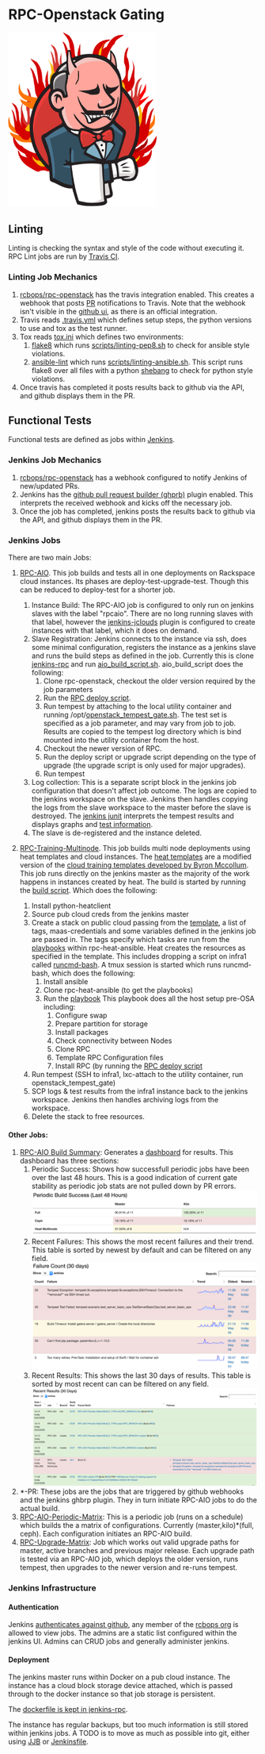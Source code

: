 # RPC-Openstack Gating
<img src="fire-jenkins.png" width="300">

## Linting
Linting is checking the syntax and style of the code without executing it. RPC Lint jobs are run by [Travis CI](https://travis-ci.org/).

### Linting Job Mechanics
  1. [rcbops/rpc-openstack](https://github.com/rcbops/rpc-openstack) has the travis integration enabled. This creates a webhook that posts [PR](https://github.com/rcbops/rpc-openstack/pulls) notifications to Travis. Note that the webhook isn't visible in the [github ui](https://github.com/rcbops/rpc-openstack/settings/hooks), as there is an official integration.
  1. Travis reads [.travis.yml](https://github.com/rcbops/rpc-openstack/blob/master/.travis.yml) which defines setup steps, the python versions to use and tox as the test runner.
  1. Tox reads [tox.ini](https://github.com/rcbops/rpc-openstack/blob/master/tox.ini) which defines two environments:
      1. [flake8](https://gitlab.com/pycqa/flake8) which runs      [scripts/linting-pep8.sh](https://github.com/rcbops/rpc-openstack/blob/master/scripts/linting-pep8.sh) to check for ansible style violations.
      1. [ansible-lint](https://github.com/willthames/ansible-lint)
     which runs [scripts/linting-ansible.sh](https://github.com/rcbops/rpc-openstack/blob/master/scripts/linting-pep8.sh). This script runs flake8 over all files with a python [shebang](https://en.wikipedia.org/wiki/Shebang_(Unix)) to check for python style violations.
  1. Once travis has completed it posts results back to github via the API, and github displays them in the PR.

## Functional Tests
Functional tests are defined as jobs within [Jenkins](http://jenkins.propter.net/).
### Jenkins Job Mechanics
  1. [rcbops/rpc-openstack](https://github.com/rcbops/rpc-openstack) has a webhook configured to notify Jenkins of new/updated PRs.
  1. Jenkins has the [github pull request builder (ghprb)](https://wiki.jenkins-ci.org/display/JENKINS/GitHub+pull+request+builder+plugin) plugin enabled. This interprets the received webhook and kicks off the necessary job.
  1. Once the job has completed, jenkins posts the results back to github via the API, and github displays them in the PR.

### Jenkins Jobs
There are two main Jobs:

  1. [RPC-AIO](http://jenkins.propter.net/job/RPC-AIO/). This job builds and tests all in one deployments on Rackspace cloud instances. Its phases are deploy-test-upgrade-test. Though this can be reduced to deploy-test for a shorter job.
      1. Instance Build: The RPC-AIO job is configured to only run on jenkins slaves with the label "rpcaio". There are no long running slaves with that label, however the [jenkins-jclouds](https://wiki.jenkins-ci.org/display/JENKINS/JClouds+Plugin) plugin is configured to create instances with that label, which it does on demand.
      1. Slave Registration: Jenkins connects to the instance via ssh, does some minimal configuration, registers the instance as a jenkins slave and runs the build steps as defined in the job. Currently this is clone [jenkins-rpc](https://github.com/rcbops/jenkins-rpc) and run [aio_build_script.sh](https://github.com/rcbops/jenkins-rpc/blob/master/scripts/aio_build_script.sh). aio_build_script does the following:
          1. Clone rpc-openstack, checkout the older version required by the job parameters
          1. Run the [RPC deploy script](https://github.com/rcbops/rpc-openstack/blob/master/scripts/deploy.sh).
          1. Run tempest by attaching to the local utility container and running /opt/[openstack_tempest_gate.sh](https://github.com/openstack/openstack-ansible-os_tempest/blob/master/templates/openstack_tempest_gate.sh.j2). The test set is specified as a job parameter, and may vary from job to job. Results are copied to the tempest log directory which is bind mounted into the utility container from the host.
          1. Checkout the newer version of RPC.
          1. Run the deploy script or upgrade script depending on the type of upgrade (the upgrade script is only used for major upgrades).
          1. Run tempest
      1. Log collection: This is a separate script block in the jenkins job configuration that doesn't affect job outcome. The logs are copied to the jenkins workspace on the slave. Jenkins then handles copying the logs from the slave workspace to the master before the slave is destroyed. The [jenkins junit](https://wiki.jenkins-ci.org/display/JENKINS/JUnit+Plugin) interprets the tempest results and displays graphs and [test information](http://jenkins.propter.net/job/RPC-AIO/lastCompletedBuild/testReport/).
      1. The slave is de-registered and the instance deleted.

  1. [RPC-Training-Multinode](http://jenkins.propter.net/job/RPC-Training-Multinode/). This job builds multi node deployments using heat templates and cloud instances. The [heat templates](https://github.com/hughsaunders/rpc-heat-ansible/tree/rpc_gating) are a modified version of the [cloud training templates developed by Byron Mccollum](https://github.com/cloud-training/rpc-heat-ansible). This job runs directly on the jenkins master as the majority of the work happens in instances created by heat. The build is started by running the [build script](https://github.com/hughsaunders/rpc-heat-ansible/blob/rpc_gating/jenkins/build.sh). Which does the following:
      1. Install python-heatclient
      1. Source pub cloud creds from the jenkins master
      1. Create a stack on public cloud passing from the [template](https://github.com/hughsaunders/rpc-heat-ansible/blob/rpc_gating/templates/rpc-ha-full-ceph.yml), a list of tags, maas-credentials and some variables defined in the jenkins job are passed in. The tags specify which tasks are run from the [playbooks](https://github.com/hughsaunders/rpc-heat-ansible/blob/rpc_gating/playbooks/rpc-12.0-playbook.yml) within rpc-heat-ansible. Heat creates the resources as specified in the template. This includes dropping a script on infra1 called [runcmd-bash](https://github.com/hughsaunders/rpc-heat-ansible/blob/rpc_gating/templates/rpc-ha-full-ceph.yml#L350-L422). A tmux session is started which runs runcmd-bash, which does the following:
          1. Install ansible
          1. Clone rpc-heat-ansible (to get the playbooks)
          1. Run the [playbook](https://github.com/hughsaunders/rpc-heat-ansible/blob/rpc_gating/playbooks/rpc-12.0-playbook.yml) This playbook does all the host setup pre-OSA including:
              1. Configure swap
              1. Prepare partition for storage
              1. Install packages
              1. Check connectivity between Nodes
              1. Clone RPC
              1. Template RPC Configuration files
              1. Install RPC (by running the [RPC deploy script](https://github.com/rcbops/rpc-openstack/blob/master/scripts/deploy.sh)
      1. Run tempest (SSH to infra1, lxc-attach to the utility container, run openstack_tempest_gate)
      1. SCP logs & test results from the infra1 instance back to the jenkins workspace. Jenkins then handles archiving logs from the workspace.
      1. Delete the stack to free resources.

#### Other Jobs:
  1. [RPC-AIO Build Summary](http://jenkins.propter.net/job/RPC-AIO%20Build%20Summary/): Generates a [dashboard](http://jenkins.propter.net:443/#) for results. This dashboard has three sections:
      1. Periodic Success: Shows how successfull periodic jobs have been over the last 48 hours. This is a good indication of current gate stability as periodic job stats are not pulled down by PR errors. [![](periodic_success.png)](http://jenkins.propter.net:443/)
      1. Recent Failures: This shows the most recent failures and their trend. This table is sorted by newest by default and can be filtered on any field. [![](failures.png)](http://jenkins.propter.net:443/)
      1. Recent Results: This shows the last 30 days of results. This table is sorted by most recent can can be filtered on any field. [![](results.png)](http://jenkins.propter.net:443/)
  1. \*-PR: These jobs are the jobs that are triggered by github webhooks and the jenkins ghbrp plugin. They in turn initiate RPC-AIO jobs to do the actual build.
  1. [RPC-AIO-Periodic-Matrix](http://jenkins.propter.net/job/RPC-AIO-Periodic-Matrix/): This is a periodic job (runs on a schedule) which builds the a matrix of configurations. Currently (master,kilo)\*(full, ceph). Each configuration initiates an RPC-AIO build.
  1. [RPC-Upgrade-Matrix](http://jenkins.propter.net/job/RPC-Upgrade-Matrix/): Job which works out valid upgrade paths for master, active branches and previous major release. Each upgrade path is tested via an RPC-AIO job, which deploys the older version, runs tempest, then upgrades to the newer version and re-runs tempest.

### Jenkins Infrastructure
#### Authentication
Jenkins [authenticates against github](https://wiki.jenkins-ci.org/display/JENKINS/Github+OAuth+Plugin), any member of the [rcbops org](https://github.com/rcbops) is allowed to view jobs. The admins are a static list configured within the jenkins UI. Admins can CRUD jobs and generally administer jenkins.

#### Deployment
The jenkins master runs within Docker on a pub cloud instance. The instance has a cloud block storage device attached, which is passed through to the docker instance so that job storage is persistent.

The [dockerfile is kept in jenkins-rpc](https://github.com/rcbops/jenkins-rpc/blob/master/dockerfiles/jenkins/Dockerfile).

The instance has regular backups, but too much information is still stored within jenkins jobs. A TODO is to move as much as possible into git, either using [JJB](http://docs.openstack.org/infra/jenkins-job-builder/) or [Jenkinsfile](https://jenkins.io/blog/2015/12/03/pipeline-as-code-with-multibranch-workflows-in-jenkins/).
